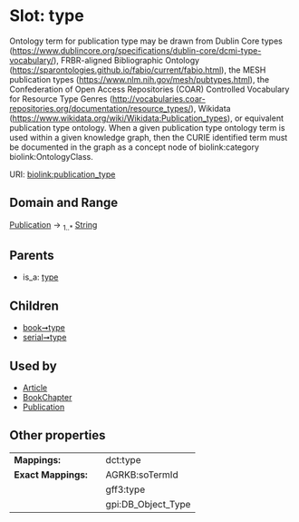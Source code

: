 
# Slot: type


Ontology term for publication type may be drawn from Dublin Core types (https://www.dublincore.org/specifications/dublin-core/dcmi-type-vocabulary/), FRBR-aligned Bibliographic Ontology (https://sparontologies.github.io/fabio/current/fabio.html), the MESH publication types (https://www.nlm.nih.gov/mesh/pubtypes.html), the Confederation of Open Access Repositories (COAR) Controlled Vocabulary for Resource Type Genres (http://vocabularies.coar-repositories.org/documentation/resource_types/), Wikidata (https://www.wikidata.org/wiki/Wikidata:Publication_types), or equivalent publication type ontology. When a given publication type ontology term is used within a given knowledge graph, then the CURIE identified term must be documented in the graph as a concept node of biolink:category biolink:OntologyClass.

URI: [biolink:publication_type](https://w3id.org/biolink/vocab/publication_type)


## Domain and Range

[Publication](Publication.md) &#8594;  <sub>1..\*</sub> [String](types/String.md)

## Parents

 *  is_a: [type](type.md)

## Children

 *  [book➞type](book_type.md)
 *  [serial➞type](serial_type.md)

## Used by

 * [Article](Article.md)
 * [BookChapter](BookChapter.md)
 * [Publication](Publication.md)

## Other properties

|  |  |  |
| --- | --- | --- |
| **Mappings:** | | dct:type |
| **Exact Mappings:** | | AGRKB:soTermId |
|  | | gff3:type |
|  | | gpi:DB_Object_Type |

